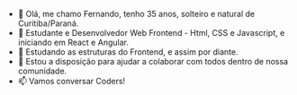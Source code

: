- 👋 Olá, me chamo Fernando, tenho 35 anos, solteiro e natural de Curitiba/Paraná.
- 👀 Estudante e Desenvolvedor Web Frontend - Html, CSS e Javascript, e iniciando em React e Angular.
- 🌱 Estudando as estruturas do Frontend, e assim por diante.
- 💞️ Estou a disposição para ajudar a colaborar com todos dentro de nossa comunidade.
- 📫 Vamos conversar Coders!

<!---
Fernandorw/Fernandorw is a ✨ special ✨ repository because its `README.md` (this file) appears on your GitHub profile.
You can click the Preview link to take a look at your changes.
--->
